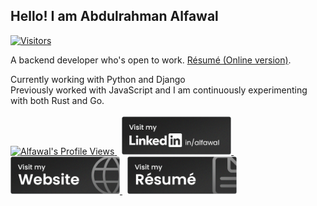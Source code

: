 ## Hello! I am Abdulrahman Alfawal

[![Visitors](https://komarev.com/ghpvc/?username=alfawal&label=Visitors&color=blue&style=flat)](https://github.com/alfawal)

A backend developer who's open to work. [Résumé (Online version)](https://cv.alfawal.dev).

Currently working with Python and Django
<br>
Previously worked with JavaScript and I am continuously experimenting with both Rust and Go.
<br>
<br>
<a href="https://github.com/alfawal">
    <img src="https://alfawal.dev/api/visitors" width="175"
            alt="Alfawal's Profile Views"
    />
</a>
&nbsp;
<a href="https://www.linkedin.com/in/alfawal" target="_blank" rel="noopener noreferrer">
    <img src="./assets/buttons/linkedin-noise.png" width="175"
            alt="Alfawal's LinkedIn"
    />
</a>
&nbsp;
<a href="https://alfawal.dev" target="_blank" rel="noopener noreferrer">
    <img src="./assets/buttons/website-noise.png" width="175"
            alt="Alfawal's Website"
    />
</a>
&nbsp;
<a href="https://cv.alfawal.dev" target="_blank" rel="noopener noreferrer">
    <img src="./assets/buttons/resume-noise.png" width="175"
            alt="Alfawal's Résumé"
    />
</a>